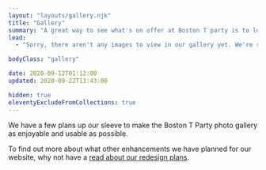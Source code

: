 ```yaml
---
layout: "layouts/gallery.njk"
title: "Gallery"
summary: "A great way to see what's on offer at Boston T party is to look through our photo gallery."
lead:
  - "Sorry, there aren't any images to view in our gallery yet. We're still working on this part of the website."

bodyClass: "gallery"

date: 2020-09-12T01:12:00
updated: 2020-09-22T13:43:00

hidden: true
eleventyExcludeFromCollections: true
---
```


We have a few plans up our sleeve to make the Boston T Party photo gallery as enjoyable and usable as possible.

To find out more about what other enhancements we have planned for our website, why not have a [read about our redesign plans][1].

[1]: /messages/redesign
